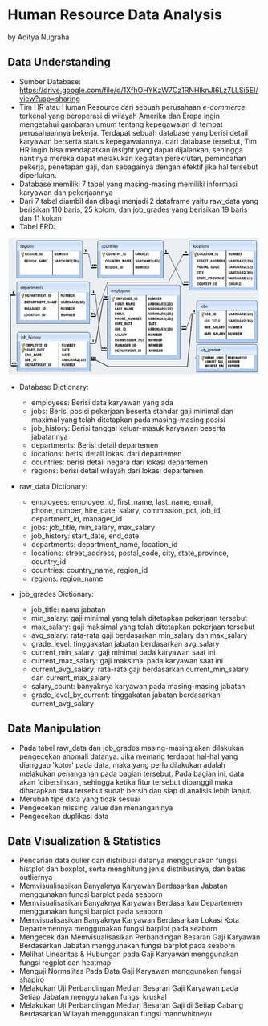 # Human Resource Data Analysis

by Aditya Nugraha

## Data Understanding
- Sumber Database: https://drive.google.com/file/d/1XfhOHYKzW7Cz1RNHlknJI6Lz7LLSi5EI/view?usp=sharing
- Tim HR atau Human Resource dari sebuah perusahaan *e-commerce* terkenal yang beroperasi di wilayah Amerika dan Eropa ingin mengetahui gambaran umum tentang kepegawaian di tempat perusahaannya bekerja. Terdapat sebuah database yang berisi detail karyawan berserta status kepegawaiannya. dari database tersebut, Tim HR ingin bisa mendapatkan *insight* yang dapat dijalankan, sehingga nantinya mereka dapat melakukan kegiatan perekrutan, pemindahan pekerja, penetapan gaji, dan sebagainya dengan efektif jika hal tersebut diperlukan.
- Database memiliki 7 tabel yang masing-masing memiliki informasi karyawan dan pekerjaannya
- Dari 7 tabel diambil dan dibagi menjadi 2 dataframe yaitu raw_data yang berisikan 110 baris, 25 kolom, dan job_grades yang berisikan 19 baris dan 11 kolom
- Tabel ERD:  

![HR ERD](Datasets/HR/HR%20ERD.gif)

- Database Dictionary:
  - employees: Berisi data karyawan yang ada
  - jobs: Berisi posisi pekerjaan beserta standar gaji minimal dan maximal yang telah ditetapkan pada masing-masing posisi
  - job_history: Berisi tanggal keluar-masuk karyawan beserta jabatannya
  - departments: Berisi detail departemen
  - locations: berisi detail lokasi dari departemen
  - countries: berisi detail negara dari lokasi departemen
  - regions: berisi detail wilayah dari lokasi departemen

- raw_data Dictionary:
  - employees: employee_id, first_name, last_name, email, phone_number, hire_date, salary, commission_pct, job_id, department_id, manager_id
  - jobs: job_title, min_salary, max_salary
  - job_history: start_date, end_date
  - departments: department_name, location_id
  - locations: street_address, postal_code, city, state_province, country_id
  - countries: country_name, region_id
  - regions: region_name
  
- job_grades Dictionary:
  - job_title: nama jabatan
  - min_salary: gaji minimal yang telah ditetapkan pekerjaan tersebut
  - max_salary: gaji maksimal yang telah ditetapkan pekerjaan tersebut
  - avg_salary: rata-rata gaji berdasarkan min_salary dan max_salary
  - grade_level: tinggakatan jabatan berdasarkan avg_salary
  - current_min_salary: gaji minimal pada karyawan saat ini
  - current_max_salary: gaji maksimal pada karyawan saat ini
  - current_avg_salary: rata-rata gaji berdasarkan current_min_salary dan current_max_salary
  - salary_count: banyaknya karyawan pada masing-masing jabatan
  - grade_level_by_current: tinggakatan jabatan berdasarkan current_avg_salary

## Data Manipulation
- Pada tabel raw_data dan job_grades masing-masing akan dilakukan pengecekan anomali datanya. Jika memang terdapat hal-hal yang dianggap 'kotor' pada data, maka yang perlu dilakukan adalah melakukan penanganan pada bagian tersebut. Pada bagian ini, data akan 'dibersihkan', sehingga ketika fitur tersebut dipanggil maka diharapkan data tersebut sudah bersih dan siap di analisis lebih lanjut.
- Merubah tipe data yang tidak sesuai
- Pengecekan missing value dan menanganinya
- Pengecekan duplikasi data

## Data Visualization & Statistics
- Pencarian data oulier dan distribusi datanya menggunakan fungsi histplot dan boxplot, serta menghitung jenis distribusinya, dan batas outliernya
- Memvisualisasikan Banyaknya Karyawan Berdasarkan Jabatan menggunakan fungsi barplot pada seaborn
- Memvisualisasikan Banyaknya Karyawan Berdasarkan Departemen menggunakan fungsi barplot pada seaborn
- Memvisualisasikan Banyaknya Karyawan Berdasarkan Lokasi Kota Departemennya menggunakan fungsi barplot pada seaborn
- Mengecek dan Memvisualisasikan Perbandingan Besaran Gaji Karyawan Berdasarkan Jabatan menggunakan fungsi barplot pada seaborn
- Melihat Linearitas & Hubungan pada Gaji Karyawan menggunakan fungsi regplot dan heatmap
- Menguji Normalitas Pada Data Gaji Karyawan menggunakan fungsi shapiro
- Melakukan Uji Perbandingan Median Besaran Gaji Karyawan pada Setiap Jabatan menggunakan fungsi kruskal
- Melakukan Uji Perbandingan Median Besaran Gaji di Setiap Cabang Berdasarkan Wilayah menggunakan fungsi mannwhitneyu